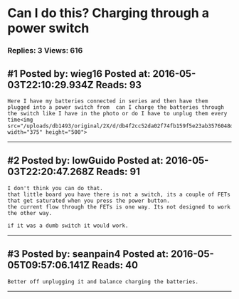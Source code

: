 # Can I do this? Charging through a power switch

### Replies: 3 Views: 616

## \#1 Posted by: wieg16 Posted at: 2016-05-03T22:10:29.934Z Reads: 93

```
Here I have my batteries connected in series and then have them plugged into a power switch from  can I charge the batteries through the switch like I have in the photo or do I have to unplug them every time<img src="/uploads/db1493/original/2X/d/db4f2cc52da02f74fb159f5e23ab3576048d6423.jpeg" width="375" height="500">
```

---
## \#2 Posted by: lowGuido Posted at: 2016-05-03T22:20:47.268Z Reads: 91

```
I don't think you can do that. 
that little board you have there is not a switch, its a couple of FETs that get saturated when you press the power button. 
the current flow through the FETs is one way. Its not designed to work the other way.

if it was a dumb switch it would work.
```

---
## \#3 Posted by: seanpain4 Posted at: 2016-05-05T09:57:06.141Z Reads: 40

```
Better off unplugging it and balance charging the batteries.
```

---

